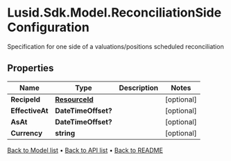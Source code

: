 # Lusid.Sdk.Model.ReconciliationSideConfiguration
Specification for one side of a valuations/positions scheduled reconciliation

## Properties

Name | Type | Description | Notes
------------ | ------------- | ------------- | -------------
**RecipeId** | [**ResourceId**](ResourceId.md) |  | [optional] 
**EffectiveAt** | **DateTimeOffset?** |  | [optional] 
**AsAt** | **DateTimeOffset?** |  | [optional] 
**Currency** | **string** |  | [optional] 

[Back to Model list](../README.md#documentation-for-models) &#8226; [Back to API list](../README.md#documentation-for-api-endpoints) &#8226; [Back to README](../README.md)

